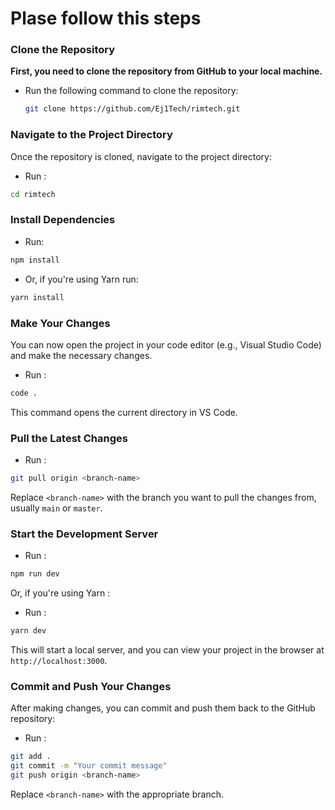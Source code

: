 # Plase follow this steps 

### Clone the Repository
**First, you need to clone the repository from GitHub to your local machine.**

- Run the following command to clone the repository:

   ```bash
   git clone https://github.com/Ej1Tech/rimtech.git
   ```
   
### Navigate to the Project Directory
Once the repository is cloned, navigate to the project directory:
- Run :
```bash
cd rimtech
```

### Install Dependencies
- Run:

```bash
npm install
```

- Or, if you're using Yarn run:

```bash
yarn install
```
### Make Your Changes
You can now open the project in your code editor (e.g., Visual Studio Code) and make the necessary changes.
- Run :
```bash
code .
```

This command opens the current directory in VS Code.

### Pull the Latest Changes
- Run :
```bash
git pull origin <branch-name>
```
Replace `<branch-name>` with the branch you want to pull the changes from, usually `main` or `master`.

### Start the Development Server
- Run :
```bash
npm run dev
```
Or, if you're using Yarn :
- Run :
```bash
yarn dev
```
This will start a local server, and you can view your project in the browser at `http://localhost:3000`.

### Commit and Push Your Changes
After making changes, you can commit and push them back to the GitHub repository:
- Run :
```bash
git add .
git commit -m "Your commit message"
git push origin <branch-name>
```

Replace `<branch-name>` with the appropriate branch.
